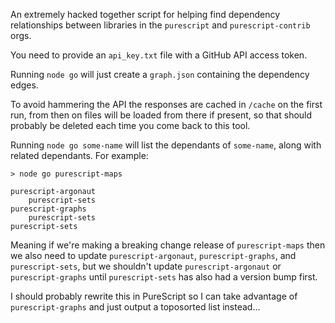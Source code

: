 An extremely hacked together script for helping find dependency relationships between libraries in the `purescript` and `purescript-contrib` orgs.

You need to provide an `api_key.txt` file with a GitHub API access token.

Running `node go` will just create a `graph.json` containing the dependency edges.

To avoid hammering the API the responses are cached in `/cache` on the first run, from then on files will be loaded from there if present, so that should probably be deleted each time you come back to this tool.

Running `node go some-name` will list the dependants of `some-name`, along with related dependants. For example:

```
> node go purescript-maps

purescript-argonaut
    purescript-sets
purescript-graphs
    purescript-sets
purescript-sets
```

Meaning if we're making a breaking change release of `purescript-maps` then we also need to update `purescript-argonaut`, `purescript-graphs`, and `purescript-sets`, but we shouldn't update `purescript-argonaut` or `purescript-graphs` until `purescript-sets` has also had a version bump first.

I should probably rewrite this in PureScript so I can take advantage of `purescript-graphs` and just output a toposorted list instead...
